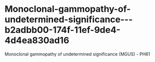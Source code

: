 # Monoclonal-gammopathy-of-undetermined-significance---b2adbb00-174f-11ef-9de4-4d4ea830ad16
Monoclonal gammopathy of undetermined significance (MGUS) - PH61

